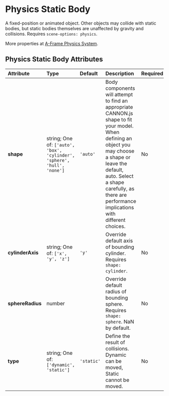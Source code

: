 
Physics Static Body
===================


A fixed-position or animated object. Other objects may collide with static bodies, but static bodies themselves are unaffected by gravity and collisions. Requires `scene-options: physics`.

More properties at <a href='https://github.com/c-frame/aframe-physics-system/blob/master/CannonDriver.md'>A-Frame Physics System</a>.

Physics Static Body Attributes
-------------------------------

|Attribute|Type|Default|Description|Required|
| :--- | :--- | :--- | :--- | :--- |
|**shape**|string; One of: ```['auto', 'box', 'cylinder', 'sphere', 'hull', 'none']```|```'auto'```|Body components will attempt to find an appropriate CANNON.js shape to fit your model. When defining an object you may choose a shape or leave the default, auto. Select a shape carefully, as there are performance implications with different choices.|No|
|**cylinderAxis**|string; One of: ```['x', 'y', 'z']```|```'y'```|Override default axis of bounding cylinder. Requires `shape: cylinder`.|No|
|**sphereRadius**|number||Override default radius of bounding sphere. Requires `shape: sphere`. NaN by default.|No|
|**type**|string; One of: ```['dynamic', 'static']```|```'static'```|Define the result of collisions. Dynamic can be moved, Static cannot be moved.|No|
